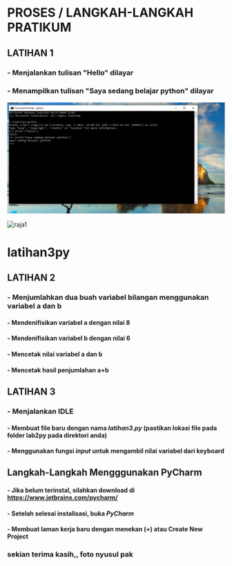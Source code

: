 
# PROSES / LANGKAH-LANGKAH PRATIKUM

## LATIHAN 1

### - Menjalankan tulisan "Hello" dilayar
### - Menampilkan tulisan "Saya sedang belajar python" dilayar
![ss1](scspit/ss1.png)

![raja1](scspit/raja1.jpg)

# latihan3py

## LATIHAN 2

### - Menjumlahkan dua buah variabel bilangan menggunakan variabel a dan b
####   - Mendenifisikan variabel a dengan nilai 8
####   - Mendenifisikan variabel b dengan nilai 6
####   - Mencetak nilai variabel a dan b 
####   - Mencetak hasil penjumlahan a+b

## LATIHAN 3

### - Menjalankan IDLE
####   - Membuat file baru dengan nama *latihan3.py* (pastikan lokasi file pada folder lab2py pada direktori anda)
####   - Menggunakan fungsi *input* untuk mengambil nilai variabel dari keyboard

## Langkah-Langkah Mengggunakan PyCharm

#### - Jika belum terinstal, silahkan download di https://www.jetbrains.com/pycharm/
#### - Setelah selesai instalisasi, buka *PyCharm*
#### - Membuat laman kerja baru dengan menekan (+) atau Create New Project

### sekian terima kasih,, foto nyusul pak


